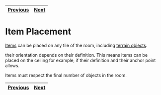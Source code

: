 | [Previous](doors.md) | [Next](npcs.md) |
| -------------------- | --------------- |

# Item Placement

[Items](../definitions/object_definition.md#items-objects) can be placed on any tile of the room, including [terrain objects](../definitions/object_definition.md#terrain-objects).

their orientation depends on their definition. This means items can be placed on the ceiling for example, if their definition and their anchor point allows.

Items must respect the final number of objects in the room.

| [Previous](doors.md) | [Next](npcs.md) |
| -------------------- | --------------- |
